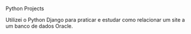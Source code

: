 Python Projects

Utilizei o Python Django para praticar e estudar como relacionar um site a um banco de dados Oracle.
